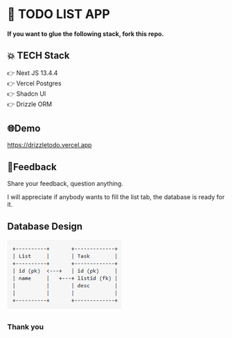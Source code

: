 #  📝 TODO LIST APP

#### If you want to glue the following stack, fork this repo.


## 💥 TECH Stack

 👉 Next JS 13.4.4  
 👉 Vercel Postgres  
 👉 Shadcn UI  
 👉 Drizzle ORM



##  🌐Demo 

https://drizzletodo.vercel.app



## 💭Feedback 

Share your feedback, question anything.

I will appreciate if anybody wants to fill the list tab, the database is ready for it.

## Database Design


![Database Design](./public/databaseDesign.png)


### Thank you 
